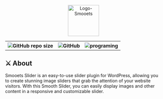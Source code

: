 <p align="center">
  <img src="" alt="Logo-Smooets" style="width: 100px;">
</p>
  <div align="center">
    <table>
        <th><img alt="GitHub repo size" src="https://img.shields.io/github/repo-size/Denngrh/smt-slider"></th>
        <th><img alt="GitHub" src="https://img.shields.io/github/license/Denngrh/smt-slider"></th>
        <th><img src="https://img.shields.io/badge/Programing%20Language-php-blue" alt="programing"></th>
    </table>
   </div>
   
## 	:crossed_swords: About
Smooets Slider is an easy-to-use slider plugin for WordPress, allowing you to create stunning image sliders that grab the attention of your website visitors. With this Smooth Slider, you can easily display images and other content in a responsive and customizable slider.
